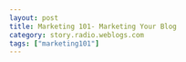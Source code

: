 ```yaml
---
layout: post
title: Marketing 101- Marketing Your Blog
category: story.radio.weblogs.com
tags: ["marketing101"]
---
```

<head>
<meta http-equiv="Content-Type" content="text/html; charset=UTF-8">
    <meta http-equiv="Expires" content="Mon, 01 Jan 1990 01:00:00 GMT">
    <title>Marketing 101: Marketing Your Blog</title>
    <style type="text/css">
      body {
        margin-top: 0px;
        margin-left: 0px;
        margin-right: 0px;
        margin-bottom: 0px;
        }

      body, td, p {
        font-family: verdana, sans-serif;
        font-size: 90%;
        }

      h2 { 
        font-family: Verdana, Arial, Helvetica, sans-serif; font-size: 24px; font-weight: bold
        }
      .header {
        font-family: Verdana, Arial, Helvetica, sans-serif; font-size: 40px; font-weight: bold
        }
      .realsmall {
        font-family: Verdana, Arial, Helvetica, sans-serif; font-size: 9px;
        }
      .small {
        font-family: Verdana, Arial, Helvetica, sans-serif; font-size: 10px;
        }
      </style>
    </head>

| 

 |

| ![](http://radio.weblogs.com/0103807/images/trans60x60.gif)  
 | Last updated: 6/16/2002; 10:20:38 AM  
 | ![](http://radio.weblogs.com/0103807/images/trans60x60.gif) |

| ![](http://radio.weblogs.com/0103807/images/trans60x1.gif)  
 | 

<font size="+3"><b><a href="http://radio.weblogs.com/0103807/" style="color:black; text-decoration:none">The FuzzyBlog!</a></b></font>  
_Marketing 101. Consulting 101. PHP Consulting. Random geeky stuff. I Blog Therefore I Am._

<font size="+1"><b>Marketing 101: Marketing Your Blog</b></font>

This article discusses "Marketing Your Blog" or "How to Get People to Read Your Blog".&nbsp; It could also be thought of as:

If a blogger blogs and no one reads, did it matter?

The first thing to realize is that the answer to the question above is Yes.&nbsp; Emphatically so.&nbsp; Here's why:

- I take the position that blogging is a conversation, a discourse if you will 
- You can have discourse with yourself (hey, you don't talk to yourself?) 
- Discourse helps clarify your understanding of anything 
- Understanding is good

So, from my perspective, you really want to blog even if no one reads it.&nbsp; It is a useful mental exercise if nothing else.&nbsp;

Still, we are all attention junkies, we want our 15 minutes of fame (or link from [www.scripting.com](http://www.scripting.com)).&nbsp; So, the&nbsp;real question is: **How Do I Market&nbsp;My Blog?** &nbsp; Here is what I do.

1. **I Don't Market It**.&nbsp; Huh?&nbsp; First and foremost you need to understand that blogging is about honesty and truthfullness.&nbsp; Classical marketing is more about "How do I bamboozle the customer into buying what they really don't need?".&nbsp; Marketing a blog is really about building a quality product -- you just do it and then people trip over you.&nbsp; You can accelerate the process somewhat but accept that it takes time. 
2. **Respond to Every Single Comment**.&nbsp; 
3. **Respond to Every Single Email**. 
4. **Be Topically Consistent**. 
5. **Read Other People's Blogs and Leave Comments**. 
6. **Be Audience Appropriate**.&nbsp; 
7. Be High Volume.&nbsp; See my "Secrets of a High Volume Blogger" article.

&nbsp;

  
  

<script language="JavaScript" type="text/javascript"><!--
	var imageUrl = "http://subhonker6.userland.com/weblogStats/count.gif";
	var imageTag = "<img src=\"" + imageUrl + "?group=radio1&usernum=103807&referer=" + escape (document.referrer) + "\" height=\"1\" width=\"1\">";
	document.write (imageTag);
	//--></script>

 | ![](http://radio.weblogs.com/0103807/images/trans60x1.gif)  
 |
| ![](http://radio.weblogs.com/0103807/images/trans60x60.gif)  
 | Copyright 2002 © The FuzzyStuff  
 | ![](http://radio.weblogs.com/0103807/images/trans60x60.gif)  
 |

